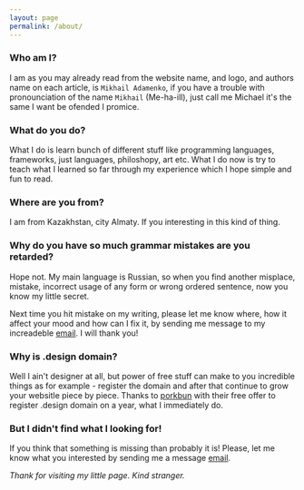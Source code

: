 ```yaml
---
layout: page
permalink: /about/
---
```


### Who am I?
I am as you may already read from the website name, and logo, and authors name on each article, is `Mikhail Adamenko`, if you have a trouble with pronounciation of the name `Mikhail` (Me-ha-ill), just call me Michael it's the same I want be ofended I promice. 

### What do you do?
What I do is learn bunch of different stuff like programming languages, frameworks, just languages, philoshopy, art etc. What I do now is try to teach what I learned so far through my experience which I hope simple and fun to read. 

### Where are you from?
I am from Kazakhstan, city Almaty. If you interesting in this kind of thing.

### Why do you have so much grammar mistakes are you retarded?
Hope not. My main language is Russian, so when you find another misplace, mistake, incorrect usage of any form or wrong ordered sentence, now you know my little secret. 

Next time you hit mistake on my writing, please let me know where, how it affect your mood and how can I fix it, by sending me message to my increadeble [email](mikhail.adamenko@protonmail.com). I will thank you! 

### Why is .design domain?
Well I ain't designer at all, but power of free stuff can make to you incredible things as for example - register the domain and after that continue to grow your websitle piece by piece. Thanks to [porkbun](https://porkbun.com/) with their free offer to register .design domain on a year, what I immediately do.

### But I didn't find what I looking for!
If you think that something is missing than probably it is! Please, let me know what you interested by sending me a message [email](mikhail.adamenko@protonmail.com).

*Thank for visiting my little page. Kind stranger.*